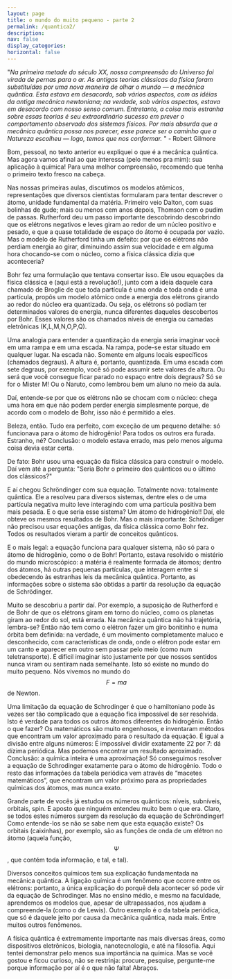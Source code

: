 ```yaml
---
layout: page
title: o mundo do muito pequeno - parte 2
permalink: /quantica2/
description: 
nav: false
display_categories:
horizontal: false
---
```


"*Na primeira metade do século XX, nossa compreensão do Universo foi virada de pernas para o ar. As antigas teorias clássicas da física foram substituídas por uma nova maneira de olhar o mundo — a mecânica quântica. Esta estava em desacordo, sob vários aspectos, com as idéias da antiga mecânica newtoniana; na verdade, sob vários aspectos, estava em desacordo com nosso senso comum. Entretanto, a coisa mais estranha sobre essas teorias é seu extraordinário sucesso em prever o comportamento observado dos sistemas físicos. Por mais absurda que a mecânica quântica possa nos parecer, esse parece ser o caminho que a Natureza escolheu — logo, temos que nos conformar.* " - Robert Gilmore

Bom, pessoal, no texto anterior eu expliquei o que é a mecânica quântica. Mas agora vamos afinal ao que interessa (pelo menos pra mim): sua aplicação à química! Para uma melhor compreensão, recomendo que tenha o primeiro texto fresco na cabeça.

Nas nossas primeiras aulas, discutimos os modelos atômicos, representações que diversos cientistas formularam para tentar descrever o átomo, unidade fundamental da matéria. Primeiro veio Dalton, com suas bolinhas de gude; mais ou menos cem anos depois, Thomson com o pudim de passas. Rutherford deu um passo importante descobrindo descobrindo que os elétrons negativos e leves giram ao redor de um núcleo positivo e pesado, e que a quase totalidade de espaço do átomo é ocupada por vazio. Mas o modelo de Rutherford tinha um defeito: por que os elétrons não perdiam energia ao girar, diminuindo assim sua velocidade e em alguma hora chocando-se com o núcleo, como a física clássica dizia que aconteceria?

Bohr fez uma formulação que tentava consertar isso. Ele usou equações da física clássica e (aqui está a revolução!), junto com a ideia daquele cara chamado de Broglie de que toda partícula é uma onda e toda onda é uma partícula, propôs um modelo atômico onde a energia dos elétrons girando ao redor do núcleo era quantizada. Ou seja, os elétrons só podiam ter determinados valores de energia, nunca diferentes daqueles descobertos por Bohr. Esses valores são os chamados níveis de energia ou camadas eletrônicas (K,L,M,N,O,P,Q).

Uma analogia para entender a quantização da energia seria imaginar você em uma rampa e em uma escada. Na rampa, pode-se estar situado em qualquer lugar. Na escada não. Somente em alguns locais específicos (chamados degraus). A altura é, portanto, quantizada. Em uma escada com sete degraus, por exemplo, você só pode assumir sete valores de altura. Ou será que você consegue ficar parado no espaço entre dois degraus? Só se for o Mister M! Ou o Naruto, como lembrou bem um aluno no meio da aula.

Daí, entende-se por que os elétrons não se chocam com o núcleo: chega uma hora em que não podem perder energia simplesmente porque, de acordo com o modelo de Bohr, isso não é permitido a eles.

Beleza, então. Tudo era perfeito, com exceção de um pequeno detalhe: só funcionava para o átomo de hidrogênio! Para todos os outros era furada. Estranho, né? Conclusão: o modelo estava errado, mas pelo menos alguma coisa devia estar certa. 

De fato: Bohr usou uma equação da física clássica para construir o modelo. Daí vem até a pergunta: "Seria Bohr o primeiro dos quânticos ou o último dos clássicos?"

E aí chegou Schröndinger com sua equação. Totalmente nova: totalmente quântica. Ele a resolveu para diversos sistemas, dentre eles o de uma partícula negativa muito leve interagindo com uma partícula positiva bem mais pesada. E o que seria esse sistema? Um átomo de hidrogênio!! Daí, ele obteve os mesmos resultados de Bohr. Mas o mais importante: Schröndiger não precisou usar equações antigas, da física clássica como Bohr fez. Todos os resultados vieram a partir de conceitos quânticos.

E o mais legal: a equação funciona para qualquer sistema, não só para o átomo de hidrogênio, como o de Bohr! Portanto, estava resolvido o mistério do mundo microscópico: a matéria é realmente formada de átomos; dentro dos átomos, há outras pequenas partículas, que interagem entre si obedecendo às estranhas leis da mecânica quântica. Portanto, as informações sobre o sistema são obtidas a partir da resolução da equação de Schrödinger. 

Muito se descobriu a partir daí. Por exemplo, a suposição de Rutherford e de Bohr de que os elétrons giram em torno do núcleo, como os planetas giram ao redor do sol, está errada. Na mecânica quântica não há trajetória, lembra-se? Então não tem como o elétron fazer um giro bonitinho e numa órbita bem definida: na verdade, é um movimento completamente maluco e desconhecido, com características de onda, onde o elétron pode estar em um canto e aparecer em outro sem passar pelo meio (como num teletransporte). É difícil imaginar isto justamente por que nossos sentidos nunca viram ou sentiram nada semelhante. Isto só existe no mundo do muito pequeno. Nós vivemos no mundo do $$F=ma$$ de Newton.

Uma limitação da equação de Schrodinger é que o hamiltoniano pode às vezes ser tão complicado que a equação fica impossível de ser resolvida. Isto é verdade para todos os outros átomos diferentes do hidrogênio. Então o que fazer? Os matemáticos são muito engenhosos, e inventaram métodos que encontram um valor aproximado para o resultado da equação. É igual a divisão entre alguns números: É impossível dividir exatamente 22 por 7: dá dízima periódica. Mas podemos encontrar um resultado aproximado. Conclusão: a química inteira é uma aproximação! Só conseguimos resolver a equação de Schrodinger exatamente para o átomo de hidrogênio. Todo o resto das informações da tabela periódica vem através de “macetes matemáticos”, que encontram um valor próximo para as propriedades químicas dos átomos, mas nunca exato.

Grande parte de vocês já estudou os números quânticos: níveis, subníveis, orbitais, spin. E aposto que ninguém entendeu muito bem o que era. Claro, se todos estes números surgem da resolução da equação de Schröndinger! Como entende-los se não se sabe nem que esta equação existe? Os orbitais (caixinhas), por exemplo, são as funções de onda de um elétron no átomo (aquela função, $$\Psi$$, que contém toda informação, e tal, e tal).

Diversos conceitos químicos tem sua explicação fundamentada na mecânica quântica. A ligação química é um fenômeno que ocorre entre os elétrons: portanto, a única explicação do porquê dela acontecer só pode vir da equação de Schrodinger. Mas no ensino médio, e mesmo na faculdade, aprendemos os modelos que, apesar de ultrapassados, nos ajudam a compreende-la (como o de Lewis). Outro exemplo é o da tabela periódica, que só é daquele jeito por causa da mecânica quântica, nada mais. Entre muitos outros fenômenos.

A física quântica é extremamente importante nas mais diversas áreas, como dispositivos eletrônicos, biologia, nanotecnologia, e até na filosofia. Aqui tentei demonstrar pelo menos sua importância na química. Mas se você gostou e ficou curioso, não se restrinja: procure, pesquise, pergunte-me porque informação por aí é o que não falta! Abraços.